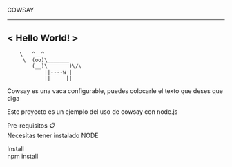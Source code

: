 COWSAY
 __________________
< Hello World! >
 ------------------
        \   ^__^
         \  (oo)\_______
            (__)\       )\/\
                ||----w |
                ||     ||

Cowsay es una vaca configurable, puedes colocarle el texto que deses que diga

Este proyecto es un ejemplo del uso de cowsay con node.js

Pre-requisitos 📋
<br>Necesitas tener instalado NODE

Install
<br>npm install

